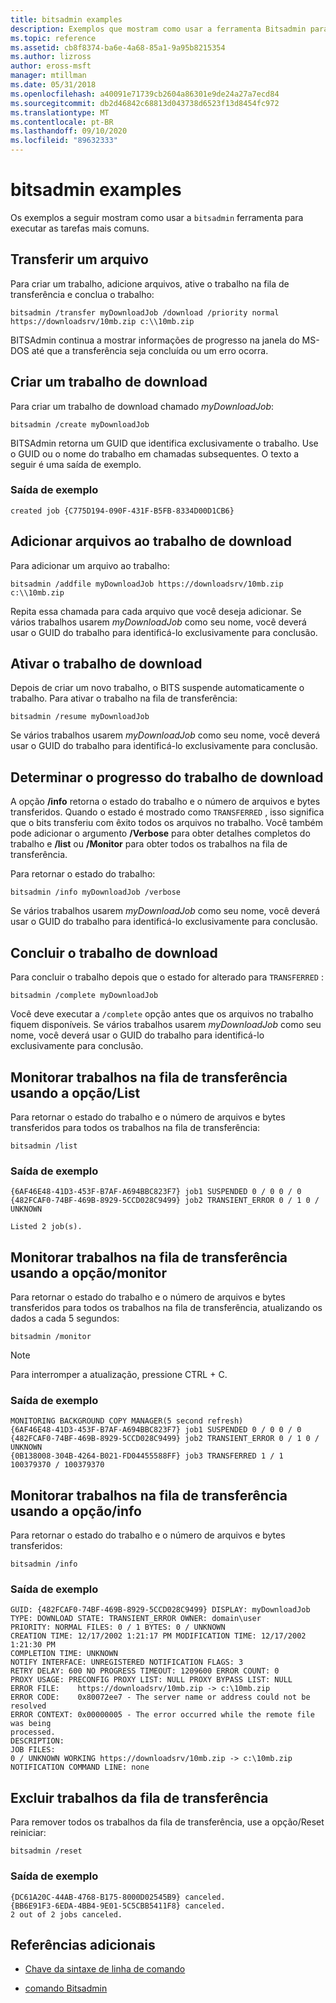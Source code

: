 ```yaml
---
title: bitsadmin examples
description: Exemplos que mostram como usar a ferramenta Bitsadmin para executar as tarefas mais comuns.
ms.topic: reference
ms.assetid: cb8f8374-ba6e-4a68-85a1-9a95b8215354
ms.author: lizross
author: eross-msft
manager: mtillman
ms.date: 05/31/2018
ms.openlocfilehash: a40091e71739cb2604a86301e9de24a27a7ecd84
ms.sourcegitcommit: db2d46842c68813d043738d6523f13d8454fc972
ms.translationtype: MT
ms.contentlocale: pt-BR
ms.lasthandoff: 09/10/2020
ms.locfileid: "89632333"
---
```

# <a name="bitsadmin-examples"></a>bitsadmin examples

Os exemplos a seguir mostram como usar a `bitsadmin` ferramenta para executar as tarefas mais comuns.

## <a name="transfer-a-file"></a>Transferir um arquivo

Para criar um trabalho, adicione arquivos, ative o trabalho na fila de transferência e conclua o trabalho:

`bitsadmin /transfer myDownloadJob /download /priority normal https://downloadsrv/10mb.zip c:\\10mb.zip`

BITSAdmin continua a mostrar informações de progresso na janela do MS-DOS até que a transferência seja concluída ou um erro ocorra.

## <a name="create-a-download-job"></a>Criar um trabalho de download

Para criar um trabalho de download chamado *myDownloadJob*:

```
bitsadmin /create myDownloadJob
```

BITSAdmin retorna um GUID que identifica exclusivamente o trabalho. Use o GUID ou o nome do trabalho em chamadas subsequentes. O texto a seguir é uma saída de exemplo.

### <a name="sample-output"></a>Saída de exemplo

`created job {C775D194-090F-431F-B5FB-8334D00D1CB6}`

## <a name="add-files-to-the-download-job"></a>Adicionar arquivos ao trabalho de download

Para adicionar um arquivo ao trabalho:

```
bitsadmin /addfile myDownloadJob https://downloadsrv/10mb.zip c:\\10mb.zip
```

Repita essa chamada para cada arquivo que você deseja adicionar. Se vários trabalhos usarem *myDownloadJob* como seu nome, você deverá usar o GUID do trabalho para identificá-lo exclusivamente para conclusão.

## <a name="activate-the-download-job"></a>Ativar o trabalho de download

Depois de criar um novo trabalho, o BITS suspende automaticamente o trabalho. Para ativar o trabalho na fila de transferência:

```
bitsadmin /resume myDownloadJob
```

Se vários trabalhos usarem *myDownloadJob* como seu nome, você deverá usar o GUID do trabalho para identificá-lo exclusivamente para conclusão.

## <a name="determine-the-progress-of-the-download-job"></a>Determinar o progresso do trabalho de download

A opção **/info** retorna o estado do trabalho e o número de arquivos e bytes transferidos. Quando o estado é mostrado como `TRANSFERRED` , isso significa que o bits transferiu com êxito todos os arquivos no trabalho. Você também pode adicionar o argumento **/Verbose** para obter detalhes completos do trabalho e **/list** ou **/Monitor** para obter todos os trabalhos na fila de transferência.

Para retornar o estado do trabalho:

```
bitsadmin /info myDownloadJob /verbose
```

Se vários trabalhos usarem *myDownloadJob* como seu nome, você deverá usar o GUID do trabalho para identificá-lo exclusivamente para conclusão.

## <a name="complete-the-download-job"></a>Concluir o trabalho de download

Para concluir o trabalho depois que o estado for alterado para `TRANSFERRED` :

```
bitsadmin /complete myDownloadJob
```

Você deve executar a `/complete` opção antes que os arquivos no trabalho fiquem disponíveis. Se vários trabalhos usarem *myDownloadJob* como seu nome, você deverá usar o GUID do trabalho para identificá-lo exclusivamente para conclusão.

## <a name="monitor-jobs-in-the-transfer-queue-using-the-list-switch"></a>Monitorar trabalhos na fila de transferência usando a opção/List

Para retornar o estado do trabalho e o número de arquivos e bytes transferidos para todos os trabalhos na fila de transferência:

```
bitsadmin /list
```

### <a name="sample-output"></a>Saída de exemplo

```
{6AF46E48-41D3-453F-B7AF-A694BBC823F7} job1 SUSPENDED 0 / 0 0 / 0
{482FCAF0-74BF-469B-8929-5CCD028C9499} job2 TRANSIENT_ERROR 0 / 1 0 / UNKNOWN

Listed 2 job(s).
```

## <a name="monitor-jobs-in-the-transfer-queue-using-the-monitor-switch"></a>Monitorar trabalhos na fila de transferência usando a opção/monitor

Para retornar o estado do trabalho e o número de arquivos e bytes transferidos para todos os trabalhos na fila de transferência, atualizando os dados a cada 5 segundos:

```
bitsadmin /monitor
```

> [!NOTE]
> Para interromper a atualização, pressione CTRL + C.

### <a name="sample-output"></a>Saída de exemplo

```
MONITORING BACKGROUND COPY MANAGER(5 second refresh)
{6AF46E48-41D3-453F-B7AF-A694BBC823F7} job1 SUSPENDED 0 / 0 0 / 0
{482FCAF0-74BF-469B-8929-5CCD028C9499} job2 TRANSIENT_ERROR 0 / 1 0 / UNKNOWN
{0B138008-304B-4264-B021-FD04455588FF} job3 TRANSFERRED 1 / 1 100379370 / 100379370
```

## <a name="monitor-jobs-in-the-transfer-queue-using-the-info-switch"></a>Monitorar trabalhos na fila de transferência usando a opção/info

Para retornar o estado do trabalho e o número de arquivos e bytes transferidos:

```
bitsadmin /info
```

### <a name="sample-output"></a>Saída de exemplo

```
GUID: {482FCAF0-74BF-469B-8929-5CCD028C9499} DISPLAY: myDownloadJob
TYPE: DOWNLOAD STATE: TRANSIENT_ERROR OWNER: domain\user
PRIORITY: NORMAL FILES: 0 / 1 BYTES: 0 / UNKNOWN
CREATION TIME: 12/17/2002 1:21:17 PM MODIFICATION TIME: 12/17/2002 1:21:30 PM
COMPLETION TIME: UNKNOWN
NOTIFY INTERFACE: UNREGISTERED NOTIFICATION FLAGS: 3
RETRY DELAY: 600 NO PROGRESS TIMEOUT: 1209600 ERROR COUNT: 0
PROXY USAGE: PRECONFIG PROXY LIST: NULL PROXY BYPASS LIST: NULL
ERROR FILE:    https://downloadsrv/10mb.zip -> c:\10mb.zip
ERROR CODE:    0x80072ee7 - The server name or address could not be resolved
ERROR CONTEXT: 0x00000005 - The error occurred while the remote file was being
processed.
DESCRIPTION:
JOB FILES:
0 / UNKNOWN WORKING https://downloadsrv/10mb.zip -> c:\10mb.zip
NOTIFICATION COMMAND LINE: none
```

## <a name="delete-jobs-from-the-transfer-queue"></a>Excluir trabalhos da fila de transferência

Para remover todos os trabalhos da fila de transferência, use a opção/Reset reiniciar:

```
bitsadmin /reset
```

### <a name="sample-output"></a>Saída de exemplo

```
{DC61A20C-44AB-4768-B175-8000D02545B9} canceled.
{BB6E91F3-6EDA-4BB4-9E01-5C5CBB5411F8} canceled.
2 out of 2 jobs canceled.
```

## <a name="additional-references"></a>Referências adicionais

- [Chave da sintaxe de linha de comando](command-line-syntax-key.md)

- [comando Bitsadmin](bitsadmin.md)
